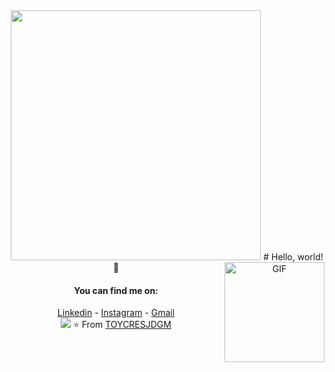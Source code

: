 
<div align="center">

<img src="https://i.imgur.com/8MupZHY.gif" width="400px" />
# Hello, world! 👋
<img align="right" alt="GIF" height="160px" src="https://media.giphy.com/media/du3J3cXyzhj75IOgvA/giphy.gif" />

#### You can find me on:
[Linkedin](https://www.linkedin.com/in/juan-david-gonz%C3%A1lez-mosquera) - [Instagram](https://www.instagram.com/jdgm1999/) - [Gmail](mailto:juandavid00412@gmail.com)
<br>
<img src="https://github-readme-stats.vercel.app/api?username=TOYCRESJDGM&show_icons=true" />
⭐️ From [TOYCRESJDGM](https://github.com/TOYCRESJDGM) 
</div>

